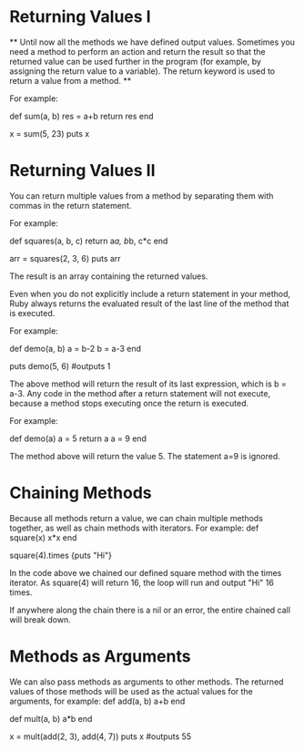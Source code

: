 # Returning Values I

** Until now all the methods we have defined output values. Sometimes you need a method to perform an action and return the result so that the returned value can be used further in the program (for example, by assigning the return value to a variable).
The return keyword is used to return a value from a method. **

For example:

def sum(a, b)
  res = a+b
  return res
end

x = sum(5, 23)
puts x


# Returning Values II

You can return multiple values from a method by separating them with commas in the return statement.

For example:

def squares(a, b, c)
  return a*a, b*b, c*c
end

arr = squares(2, 3, 6)
puts arr

The result is an array containing the returned values.

Even when you do not explicitly include a return statement in your method, Ruby always returns the evaluated result of the last line of the method that is executed.

For example:

def demo(a, b)
  a = b-2
  b = a-3
end

puts demo(5, 6)
#outputs 1

The above method will return the result of its last expression, which is b = a-3.
Any code in the method after a return statement will not execute, because a method stops executing once the return is executed.

For example:

def demo(a)
a = 5
return a
a = 9
end

The method above will return the value 5. The statement a=9 is ignored.


# Chaining Methods

Because all methods return a value, we can chain multiple methods together, as well as chain methods with iterators.
For example:
def square(x)
  x*x
end

square(4).times {puts "Hi"}

In the code above we chained our defined square method with the times iterator. As square(4) will return 16, the loop will run and output "Hi" 16 times.

If anywhere along the chain there is a nil or an error, the entire chained call will break down.

# Methods as Arguments

We can also pass methods as arguments to other methods. The returned values of those methods will be used as the actual values for the arguments, for example:
def add(a, b)
  a+b
end

def mult(a, b)
  a*b
end

x = mult(add(2, 3), add(4, 7))
puts x
#outputs 55
